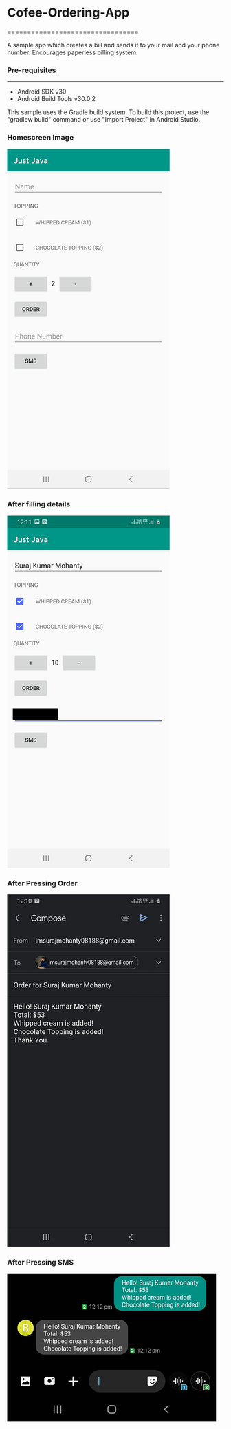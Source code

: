 # Cofee-Ordering-App
=================================

A sample app which creates a bill and sends it to your mail and your phone number.
Encourages paperless billing system.

### Pre-requisites
-------------------

- Android SDK v30
- Android Build Tools v30.0.2

This sample uses the Gradle build system. To build this project, use the
"gradlew build" command or use "Import Project" in Android Studio.

### Homescreen Image
![](images/homescreen.png)

### After filling details
![](images/image.png)

### After Pressing Order
![](images/mailindent.png)

### After Pressing SMS
![](images/smsindent.png)
